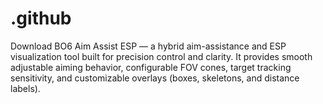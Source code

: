 # .github
Download BO6 Aim Assist ESP — a hybrid aim-assistance and ESP visualization tool built for precision control and clarity. It provides smooth adjustable aiming behavior, configurable FOV cones, target tracking sensitivity, and customizable overlays (boxes, skeletons, and distance labels).
